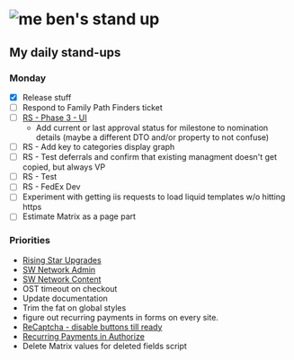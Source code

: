 # ![me](https://avatars2.githubusercontent.com/u/5232044?s=50&v=4) ben's stand up

## My daily stand-ups

### Monday

- [X] Release stuff
- [ ] Respond to Family Path Finders ticket
- [ ] [RS - Phase 3 - UI](https://app.clickup.com/8537154/v/l/li/63072322?pr=12760709) 
   - Add current or last approval status for milestone to nomination details (maybe a different DTO and/or property to not confuse)
- [ ] RS - Add key to categories display graph
- [ ] RS - Test deferrals and confirm that existing managment doesn't get copied, but always VP
- [ ] RS - Test
- [ ] RS - FedEx Dev
- [ ] Experiment with getting iis requests to load liquid templates w/o hitting https
- [ ] Estimate Matrix as a page part

### Priorities 
    
- [Rising Star Upgrades](https://app.clickup.com/8537154/v/l/f/27554943?pr=12707202)
- [SW Network Admin](https://app.clickup.com/8537154/v/l/li/54890360?pr=12760709)
- [SW Network Content](https://app.clickup.com/8537154/v/l/li/54892353?pr=12760709)
- OST timeout on checkout
- Update documentation
- Trim the fat on global styles
- figure out recurring payments in forms on every site.
- [ReCaptcha - disable buttons till ready](https://projects.madebyspeak.com/#/tasks/17598281)
- [Recurring Payments in Authorize](https://projects.madebyspeak.com/#/tasks/16411534)
- Delete Matrix values for deleted fields script
